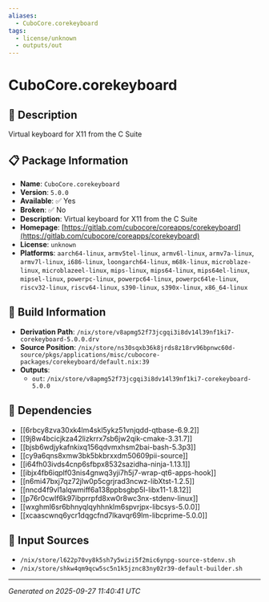 ```yaml
---
aliases:
  - CuboCore.corekeyboard
tags:
  - license/unknown
  - outputs/out
---
```


# CuboCore.corekeyboard

## 📝 Description

Virtual keyboard for X11 from the C Suite

## 📋 Package Information

- **Name**: `CuboCore.corekeyboard`
- **Version**: `5.0.0`
- **Available**: ✅ Yes
- **Broken**: ✅ No
- **Description**: Virtual keyboard for X11 from the C Suite
- **Homepage**: [https://gitlab.com/cubocore/coreapps/corekeyboard](https://gitlab.com/cubocore/coreapps/corekeyboard)
- **License**: `unknown`
- **Platforms**: `aarch64-linux`, `armv5tel-linux`, `armv6l-linux`, `armv7a-linux`, `armv7l-linux`, `i686-linux`, `loongarch64-linux`, `m68k-linux`, `microblaze-linux`, `microblazeel-linux`, `mips-linux`, `mips64-linux`, `mips64el-linux`, `mipsel-linux`, `powerpc-linux`, `powerpc64-linux`, `powerpc64le-linux`, `riscv32-linux`, `riscv64-linux`, `s390-linux`, `s390x-linux`, `x86_64-linux`

## 🔧 Build Information

- **Derivation Path**: `/nix/store/v8apmg52f73jcgqi3i8dv14l39nf1ki7-corekeyboard-5.0.0.drv`
- **Source Position**: `/nix/store/ns30sqxb36k8jrds8z18rv96bpnwc60d-source/pkgs/applications/misc/cubocore-packages/corekeyboard/default.nix:39`
- **Outputs**:
  - `out`:  `/nix/store/v8apmg52f73jcgqi3i8dv14l39nf1ki7-corekeyboard-5.0.0`

## 🔗 Dependencies

- [[6rbcy8zva30xk4lm4skl5ykz51vnjqdd-qtbase-6.9.2]]
- [[9j8w4bcicjkza42lizkrrx7sb6jw2qik-cmake-3.31.7]]
- [[bjsb6wdjykafnkixq156qdvmxhsm2bai-bash-5.3p3]]
- [[cy9a6qns8xmw3bk5bkbrxxdm50609pii-source]]
- [[i64fh03ivds4cnp6sfbpx8532sazidha-ninja-1.13.1]]
- [[ibjx4fb6iqplf03nis4gnwq3yji7h5j7-wrap-qt6-apps-hook]]
- [[n6mi47bxj7qz72jlw0p5cgrjrad3ncwz-libXtst-1.2.5]]
- [[nncd4f9vl1alqwmiff6a138ppbsgbp5l-libx11-1.8.12]]
- [[p76r0cwlf6k97ibprrpfd8xw0r8wc3nx-stdenv-linux]]
- [[wxghml6sr6bhnyqlqyhhnklm6spvrjpx-libcsys-5.0.0]]
- [[xcaascwnq6ycr1dqgcfnd7lkavqr69lm-libcprime-5.0.0]]

## 📁 Input Sources

- `/nix/store/l622p70vy8k5sh7y5wizi5f2mic6ynpg-source-stdenv.sh`
- `/nix/store/shkw4qm9qcw5sc5n1k5jznc83ny02r39-default-builder.sh`

---
*Generated on 2025-09-27 11:40:41 UTC*

